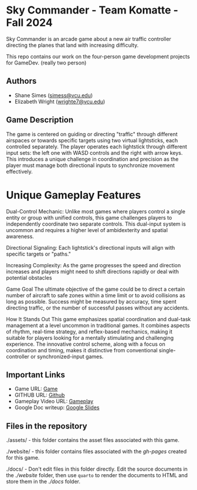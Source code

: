 # Sky Commander - Team Komatte - Fall 2024

Sky Commander is an arcade game about a new air traffic controller directing the
planes that land with increasing difficulty.

This repo contains our work on the four-person game development projects for GameDev. (really two person)

## Authors

- Shane Simes (simess@vcu.edu)
- Elizabeth Wright (wrighte7@vcu.edu)

## Game Description

The game is centered on guiding or directing "traffic" through different airspaces or towards specific targets using two virtual lightsticks, each controlled separately. The player operates each lightstick through different input sets: the left one with WASD controls and the right with arrow keys. This introduces a unique challenge in coordination and precision as the player must manage both directional inputs to synchronize movement effectively.

# Unique Gameplay Features

Dual-Control Mechanic: Unlike most games where players control a single entity or group with unified controls, this game challenges players to independently coordinate two separate controls. This dual-input system is uncommon and requires a higher level of ambidexterity and spatial awareness.

Directional Signaling: Each lightstick's directional inputs will align with specific targets or "paths."

Increasing Complexity: As the game progresses the speed and direction increases and players might need to shift directions rapidly or deal with potential obstacles

Game Goal
The ultimate objective of the game could be to direct a certain number of aircraft to safe zones within a time limit or to avoid collisions as long as possible. Success might be measured by accuracy, time spent directing traffic, or the number of successful passes without any accidents.

How It Stands Out
This game emphasizes spatial coordination and dual-task management at a level uncommon in traditional games. It combines aspects of rhythm, real-time strategy, and reflex-based mechanics, making it suitable for players looking for a mentally stimulating and challenging experience. The innovative control scheme, along with a focus on coordination and timing, makes it distinctive from conventional single-controller or synchronized-input games.

## Important Links

- Game URL: [Game](https://simess101.itch.io/sky-commander)
- GITHUB URL: [Github](https://github.com/cmsc-vcu/gamedev-fa2024-final-simess101)
- Gameplay Video URL: [Gameplay](https://drive.google.com/file/d/1mRok9djswVITix_jfsby5tsdooplVG7n/view?usp=sharing)
- Google Doc writeup: [Google Slides](https://docs.google.com/presentation/d/1LPPghLMnG5b44LMmLlWRv0oJis3UIuFD3I0qyjA1r8Q/edit?usp=sharing)

## Files in the repository

./assets/ - this folder contains the asset files associated with this game.

./website/ - this folder contains files associated with the _gh-pages_ created for this game.

./docs/ - Don't edit files in this folder directly. Edit the source documents in the _./website_ folder, then use `quarto` to render the documents to HTML and store them in the _./docs_ folder.
